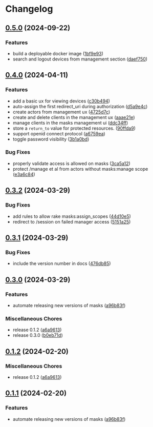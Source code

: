 # Changelog

## [0.5.0](https://github.com/geiger-to/masks/compare/masks/v0.4.0...masks/v0.5.0) (2024-09-22)


### Features

* build a deployable docker image ([1bf9e93](https://github.com/geiger-to/masks/commit/1bf9e93f9b9e546cab7157d8f4fa4c861d95c20b))
* search and logout devices from management section ([daef750](https://github.com/geiger-to/masks/commit/daef750bf5c0f1ba17173a8acf334e4e777b636b))

## [0.4.0](https://github.com/geiger-to/masks/compare/masks/v0.3.2...masks/v0.4.0) (2024-04-11)


### Features

* add a basic ux for viewing devices ([c30b494](https://github.com/geiger-to/masks/commit/c30b49453a91c624d9e1f52d5ccb64d2f83d5c24))
* auto-assign the first redirect_uri during authorization ([d5a9e4c](https://github.com/geiger-to/masks/commit/d5a9e4c13c28a3575c8f36221506a42d87dc89e3))
* create actors from management ux ([4725d7c](https://github.com/geiger-to/masks/commit/4725d7c7721e39de2fc4605357f3b401ff781bfb))
* create and delete clients in the management ux ([aaae21e](https://github.com/geiger-to/masks/commit/aaae21ecbc8e21f3aabc798e0ef237afd1cc6557))
* manage clients in the masks management ui ([ddc34ff](https://github.com/geiger-to/masks/commit/ddc34ff84e27647fa0ce546f48ca0c54e6580cf0))
* store a `return_to` value for protected resources. ([90ffda9](https://github.com/geiger-to/masks/commit/90ffda9c3e73493f1c0340f821a1afd8928064c0))
* support openid connect protocol ([a6759ea](https://github.com/geiger-to/masks/commit/a6759ea1023e0ebad325bae7c6c618f5f63908c7))
* toggle password visibility ([3b1a0bd](https://github.com/geiger-to/masks/commit/3b1a0bdca0a1676badf32c8094ad327c4e258c91))


### Bug Fixes

* properly validate access is allowed on masks ([3ca5a12](https://github.com/geiger-to/masks/commit/3ca5a12a788a8abf095eeb89b8f170c555711eeb))
* protect /manage et al from actors without masks:manage scope ([e3a6c84](https://github.com/geiger-to/masks/commit/e3a6c84f048bb649111e2304a6fc2358289813de))

## [0.3.2](https://github.com/geiger-to/masks/compare/masks/v0.3.1...masks/v0.3.2) (2024-03-29)


### Bug Fixes

* add rules to allow rake masks:assign_scopes ([44d10e5](https://github.com/geiger-to/masks/commit/44d10e5731276012aaa3276be3a76a1ed694563f))
* redirect to /session on failed manager access ([5151a25](https://github.com/geiger-to/masks/commit/5151a25c87c769ab1451943be491058acc4ca947))

## [0.3.1](https://github.com/geiger-to/masks/compare/masks/v0.3.0...masks/v0.3.1) (2024-03-29)


### Bug Fixes

* include the version number in docs ([476db85](https://github.com/geiger-to/masks/commit/476db85c36793027bf10bdd26cba54780e4d1acf))

## [0.3.0](https://github.com/geiger-to/masks/compare/masks/v0.2.0...masks/v0.3.0) (2024-03-29)


### Features

* automate releasing new versions of masks ([a96b83f](https://github.com/geiger-to/masks/commit/a96b83f033a923def63549047cc10e6d53136c60))


### Miscellaneous Chores

* release 0.1.2 ([a6a9613](https://github.com/geiger-to/masks/commit/a6a9613e996fe85688d798afbe9a269bf4c9b659))
* release 0.3.0 ([b0eb71d](https://github.com/geiger-to/masks/commit/b0eb71d4237b0959134b39875797967ac481a07d))

## [0.1.2](https://github.com/geiger-to/masks/compare/masks/v0.1.1...masks/v0.1.2) (2024-02-20)


### Miscellaneous Chores

* release 0.1.2 ([a6a9613](https://github.com/geiger-to/masks/commit/a6a9613e996fe85688d798afbe9a269bf4c9b659))

## [0.1.1](https://github.com/geiger-to/masks/compare/masks-v0.1.0...masks/v0.1.1) (2024-02-20)


### Features

* automate releasing new versions of masks ([a96b83f](https://github.com/geiger-to/masks/commit/a96b83f033a923def63549047cc10e6d53136c60))
